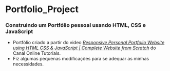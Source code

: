 # Portfolio_Project
### Construindo um Portfólio pessoal usando HTML, CSS e JavaScript
*  Portfólio criado a partir do video _[Responsive Personal Portfolio Website using HTML CSS & JavaScript | Complete Website from Scratch](https://www.youtube.com/watch?v=VoogNBSnpcA&t=3889s&ab_channel=OnlineTutorials)_ do Canal Online Tutorials.
*  Fiz algumas pequenas modificações para se adequar as minhas necessidades.
